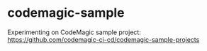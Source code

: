 # codemagic-sample
Experimenting on CodeMagic sample project: https://github.com/codemagic-ci-cd/codemagic-sample-projects 
